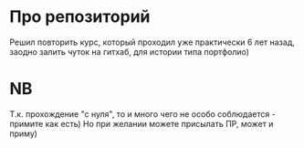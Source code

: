 # Про репозиторий

Решил повторить курс, который проходил уже практически 6 лет назад, заодно залить чуток на гитхаб, для истории типа портфолио)

# NB

Т.к. прохождение "с нуля", то и много чего не особо соблюдается - примите как есть) Но при желании можете присылать ПР, может и приму)